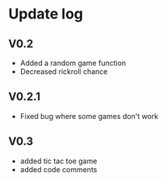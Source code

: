 # Update log
## V0.2
 - Added a random game function
 - Decreased rickroll chance

## V0.2.1
 - Fixed bug where some games don't work

## V0.3
 - added tic tac toe game
 - added code comments